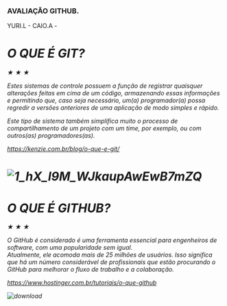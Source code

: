 
<h3>AVALIAÇÃO GITHUB.</h3>
YURI.L -
CAIO.A -

# <em> O QUE É GIT?
<p>&#9733; &#9733; &#9733;</p>
<p>Estes sistemas de controle possuem a função de registrar quaisquer alterações feitas em cima de um código, armazenando essas informações e permitindo que, caso seja necessário, um(a) programador(a) possa regredir a versões anteriores de uma aplicação de modo simples e rápido.

Este tipo de sistema também simplifica muito o processo de compartilhamento de um projeto com um time, por exemplo, ou com outros(as) programadores(as).</p>
<a>https://kenzie.com.br/blog/o-que-e-git/

<src>![1_hX_l9M_WJkaupAwEwB7mZQ](https://github.com/yuri5252/AVALIA-O/assets/161751118/eff28873-99cf-4833-a4b1-2773d95d6257)
=======
# <em>O QUE É GITHUB?
<p> &#9733; &#9733; &#9733;</p>
<p>O GitHub é considerado é uma ferramenta essencial para engenheiros de software, com uma popularidade sem igual. <br>Atualmente, ele acomoda mais de 25 milhões de usuários. Isso significa que há um número considerável de profissionais que estão procurando o GitHub para melhorar o fluxo de trabalho e a colaboração.</p>

<a>https://www.hostinger.com.br/tutoriais/o-que-github


<src>![download](https://github.com/yuri5252/AVALIA-O/assets/161751118/0d610abf-e0e4-4274-9a28-8c1d1430b50d)
 
  

